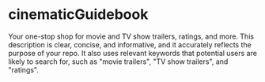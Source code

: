 # cinematicGuidebook

Your one-stop shop for movie and TV show trailers, ratings, and more. This description is clear, concise, and informative, and it accurately reflects the purpose of your repo. It also uses relevant keywords that potential users are likely to search for, such as "movie trailers", "TV show trailers", and "ratings".
